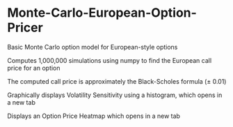 # Monte-Carlo-European-Option-Pricer

Basic Monte Carlo option model for European-style options

Computes 1,000,000 simulations using numpy to find the European call price for an option

The computed call price is approximately the Black-Scholes formula (± 0.01)

Graphically displays Volatility Sensitivity using a histogram, which opens in a new tab

Displays an Option Price Heatmap which opens in a new tab
